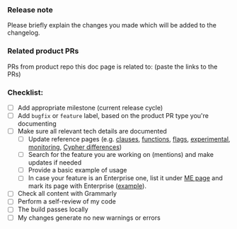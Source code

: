 ### Release note

Please briefly explain the changes you made which will be added to the changelog.

### Related product PRs

PRs from product repo this doc page is related to: 
(paste the links to the PRs)

### Checklist:

- [ ] Add appropriate milestone (current release cycle)
- [ ] Add `bugfix` or `feature` label, based on the product PR type you're documenting
- [ ] Make sure all relevant tech details are documented
    - [ ] Update reference pages (e.g. [clauses](https://memgraph.com/docs/querying/clauses), [functions](https://memgraph.com/docs/querying/functions), [flags](https://memgraph.com/docs/database-management/configuration#list-of-configuration-flags), [experimental](https://memgraph.com/docs/database-management/experimental-features), [monitoring](https://memgraph.com/docs/database-management/monitoring), [Cypher differences](https://memgraph.com/docs/querying/differences-in-cypher-implementations))
    - [ ] Search for the feature you are working on (mentions) and make updates if needed
    - [ ] Provide a basic example of usage
    - [ ] In case your feature is an Enterprise one, list it under [ME page](https://memgraph.com/docs/database-management/enabling-memgraph-enterprise) and mark its page with Enterprise ([example](https://memgraph.com/docs/database-management/authentication-and-authorization/role-based-access-control)).
- [ ] Check all content with Grammarly
- [ ] Perform a self-review of my code
- [ ] The build passes locally
- [ ] My changes generate no new warnings or errors